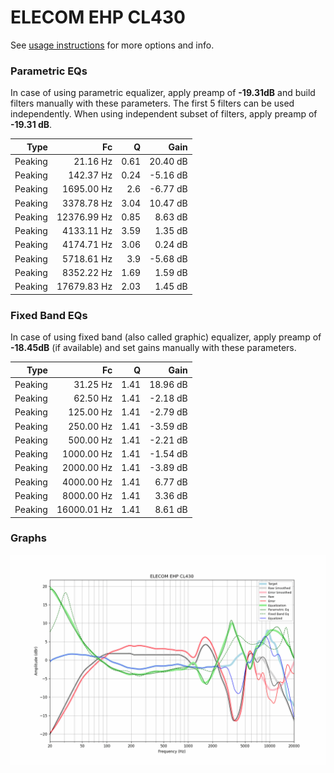 # ELECOM EHP CL430
See [usage instructions](https://github.com/jaakkopasanen/AutoEq#usage) for more options and info.

### Parametric EQs
In case of using parametric equalizer, apply preamp of **-19.31dB** and build filters manually
with these parameters. The first 5 filters can be used independently.
When using independent subset of filters, apply preamp of **-19.31 dB**.

| Type    | Fc          |    Q | Gain     |
|--------:|------------:|-----:|---------:|
| Peaking | 21.16 Hz    | 0.61 | 20.40 dB |
| Peaking | 142.37 Hz   | 0.24 | -5.16 dB |
| Peaking | 1695.00 Hz  | 2.6  | -6.77 dB |
| Peaking | 3378.78 Hz  | 3.04 | 10.47 dB |
| Peaking | 12376.99 Hz | 0.85 | 8.63 dB  |
| Peaking | 4133.11 Hz  | 3.59 | 1.35 dB  |
| Peaking | 4174.71 Hz  | 3.06 | 0.24 dB  |
| Peaking | 5718.61 Hz  | 3.9  | -5.68 dB |
| Peaking | 8352.22 Hz  | 1.69 | 1.59 dB  |
| Peaking | 17679.83 Hz | 2.03 | 1.45 dB  |

### Fixed Band EQs
In case of using fixed band (also called graphic) equalizer, apply preamp of **-18.45dB**
(if available) and set gains manually with these parameters.

| Type    | Fc          |    Q | Gain     |
|--------:|------------:|-----:|---------:|
| Peaking | 31.25 Hz    | 1.41 | 18.96 dB |
| Peaking | 62.50 Hz    | 1.41 | -2.18 dB |
| Peaking | 125.00 Hz   | 1.41 | -2.79 dB |
| Peaking | 250.00 Hz   | 1.41 | -3.59 dB |
| Peaking | 500.00 Hz   | 1.41 | -2.21 dB |
| Peaking | 1000.00 Hz  | 1.41 | -1.54 dB |
| Peaking | 2000.00 Hz  | 1.41 | -3.89 dB |
| Peaking | 4000.00 Hz  | 1.41 | 6.77 dB  |
| Peaking | 8000.00 Hz  | 1.41 | 3.36 dB  |
| Peaking | 16000.01 Hz | 1.41 | 8.61 dB  |

### Graphs
![](./ELECOM%20EHP%20CL430.png)